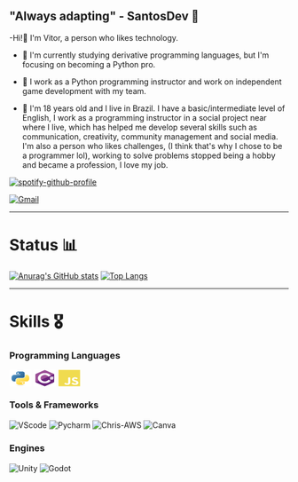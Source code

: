 ## "Always adapting" - SantosDev 🔅
-Hi!🖖 I'm Vitor, a person who likes technology.

* 🌱 I'm currently studying derivative programming languages, but I'm focusing on becoming a Python pro.
* 🔭 I work as a Python programming instructor and work on independent game development with my team.

* 💬 I'm 18 years old and I live in Brazil. I have a basic/intermediate level of English, I work as a programming instructor in a social project near where I live, which has helped me develop several skills such as communication, creativity, community management and social media. I'm also a person who likes challenges, (I think that's why I chose to be a programmer lol), working to solve problems stopped being a hobby and became a profession, I love my job.

[![spotify-github-profile](https://spotify-github-profile.kittinanx.com/api/view?uid=31ddldzbkepyecb7czmozmgx72hu&cover_image=true&theme=novatorem&show_offline=false&background_color=121212&interchange=false&bar_color=53b14f&bar_color_cover=false)](https://github.com/kittinan/spotify-github-profile)

[![Gmail](https://img.shields.io/badge/Gmail-333333?style=for-the-badge&logo=gmail&logoColor=red)](mailto:gitsantosdev@gmail.com)

---
# Status 📊 
[![Anurag's GitHub stats](https://github-readme-stats.vercel.app/api?username=SantosDev333&theme=transparent )](https://github.com/anuraghazra/github-readme-stats)
[![Top Langs](https://github-readme-stats.vercel.app/api/top-langs/?username=SantosDev333&layout=donut&theme=transparent )](https://github.com/anuraghazra/github-readme-stats)

---
# Skills 🎖

<div style="flex-basis: 48%;">
    <h3>Programming Languages</h3>
    <img align="center" alt="Python" height="30" width="40" src="https://raw.githubusercontent.com/devicons/devicon/master/icons/python/python-original.svg">
    <img align="center" alt="Csharp" height="30" width="40" src="https://raw.githubusercontent.com/devicons/devicon/master/icons/csharp/csharp-original.svg">
    <img align="center" alt="Js" height="30" width="40" src="https://raw.githubusercontent.com/devicons/devicon/master/icons/javascript/javascript-plain.svg">
  </div>

  <div style="flex-basis: 48%;">
    <h3>Tools & Frameworks</h3>
    <img align="center" alt="VScode" height="30" width="40" src="https://cdn.jsdelivr.net/gh/devicons/devicon/icons/vscode/vscode-original.svg">
    <img align="center" alt="Pycharm" height="30" width="40" src="https://cdn.jsdelivr.net/gh/devicons/devicon@latest/icons/pycharm/pycharm-original.svg" />
    <img align="center" alt="Chris-AWS" height="30" width="40" src="https://cdn.jsdelivr.net/gh/devicons/devicon/icons/git/git-original.svg">
    <img align="center" alt="Canva" height="30" width="40" src="https://cdn.jsdelivr.net/gh/devicons/devicon@latest/icons/canva/canva-original.svg" />
  </div>

  <div style="flex-basis: 48%;">
    <h3>Engines</h3>
    <img align="center" alt="Unity" height="30" width="40" <img src="https://cdn.jsdelivr.net/gh/devicons/devicon@latest/icons/unity/unity-original.svg" />
    <img align="center" alt="Godot" height="30" width="40" <img src="https://cdn.jsdelivr.net/gh/devicons/devicon@latest/icons/godot/godot-original.svg" />
  </div>

